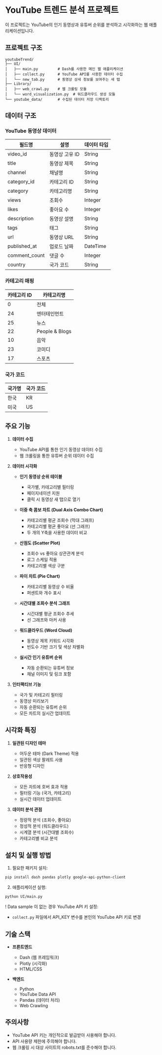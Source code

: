 # YouTube 트렌드 분석 프로젝트

이 프로젝트는 YouTube의 인기 동영상과 유튜버 순위를 분석하고 시각화하는 웹 애플리케이션입니다.

## 프로젝트 구조

```
youtubeTrend/
├── UI/
│   ├── main.py         # Dash를 사용한 메인 웹 애플리케이션
│   ├── collect.py      # YouTube API를 사용한 데이터 수집
│   └── new_tab.py      # 동영상 상세 정보를 보여주는 새 탭
├── Library/
│   ├── web_crawl.py    # 웹 크롤링 모듈
│   └── word_visualization.py  # 워드클라우드 생성 모듈
└── youtube_data/       # 수집된 데이터 저장 디렉토리
```

## 데이터 구조

### YouTube 동영상 데이터
| 필드명 | 설명 | 데이터 타입 |
|--------|------|------------|
| video_id | 동영상 고유 ID | String |
| title | 동영상 제목 | String |
| channel | 채널명 | String |
| category_id | 카테고리 ID | String |
| category | 카테고리명 | String |
| views | 조회수 | Integer |
| likes | 좋아요 수 | Integer |
| description | 동영상 설명 | String |
| tags | 태그 | String |
| url | 동영상 URL | String |
| published_at | 업로드 날짜 | DateTime |
| comment_count | 댓글 수 | Integer |
| country | 국가 코드 | String |

### 카테고리 매핑
| 카테고리 ID | 카테고리명 |
|------------|------------|
| 0 | 전체 |
| 24 | 엔터테인먼트 |
| 25 | 뉴스 |
| 22 | People & Blogs |
| 10 | 음악 |
| 23 | 코미디 |
| 17 | 스포츠 |

### 국가 코드
| 국가명 | 국가 코드 |
|--------|------------|
| 한국 | KR |
| 미국 | US |

## 주요 기능

1. **데이터 수집**
   - YouTube API를 통한 인기 동영상 데이터 수집
   - 웹 크롤링을 통한 유튜버 순위 데이터 수집

2. **데이터 시각화**
   - **인기 동영상 순위 테이블**
     - 국가별, 카테고리별 필터링
     - 페이지네이션 지원
     - 클릭 시 동영상 새 탭으로 열기
   
   - **이중 축 콤보 차트 (Dual Axis Combo Chart)**
     - 카테고리별 평균 조회수 (막대 그래프)
     - 카테고리별 평균 좋아요 (선 그래프)
     - 두 개의 Y축을 사용한 데이터 비교
   
   - **산점도 (Scatter Plot)**
     - 조회수 vs 좋아요 상관관계 분석
     - 로그 스케일 적용
     - 카테고리별 색상 구분
   
   - **파이 차트 (Pie Chart)**
     - 카테고리별 동영상 수 비율
     - 퍼센트와 개수 표시
   
   - **시간대별 조회수 분석 그래프**
     - 시간대별 평균 조회수 추세
     - 선 그래프와 마커 사용
   
   - **워드클라우드 (Word Cloud)**
     - 동영상 제목 키워드 시각화
     - 빈도수 기반 크기 및 색상 차별화
   
   - **실시간 인기 유튜버 순위**
     - 자동 순환되는 유튜버 정보
     - 채널 이미지 및 링크 포함

3. **인터랙티브 기능**
   - 국가 및 카테고리 필터링
   - 동영상 미리보기
   - 자동 순환되는 유튜버 순위
   - 모든 차트의 실시간 업데이트

## 시각화 특징

1. **일관된 디자인 테마**
   - 어두운 테마 (Dark Theme) 적용
   - 일관된 색상 팔레트 사용
   - 반응형 디자인

2. **상호작용성**
   - 모든 차트에 호버 효과 적용
   - 필터링 기능 (국가, 카테고리)
   - 실시간 데이터 업데이트

3. **데이터 분석 관점**
   - 정량적 분석 (조회수, 좋아요)
   - 정성적 분석 (워드클라우드)
   - 시계열 분석 (시간대별 조회수)
   - 카테고리별 비교 분석

## 설치 및 실행 방법

1. 필요한 패키지 설치:
```bash
pip install dash pandas plotly google-api-python-client
```
2. 애플리케이션 실행:
```bash
python UI/main.py
```
! Data sample 이 없는 경우
YouTube API 키 설정:
- `collect.py` 파일에서 API_KEY 변수를 본인의 YouTube API 키로 변경



## 기술 스택

- **프론트엔드**
  - Dash (웹 프레임워크)
  - Plotly (시각화)
  - HTML/CSS

- **백엔드**
  - Python
  - YouTube Data API
  - Pandas (데이터 처리)
  - Web Crawling

## 주의사항

- YouTube API 키는 개인적으로 발급받아 사용해야 합니다.
- API 사용량 제한에 주의해야 합니다.
- 웹 크롤링 시 대상 사이트의 robots.txt를 준수해야 합니다. 